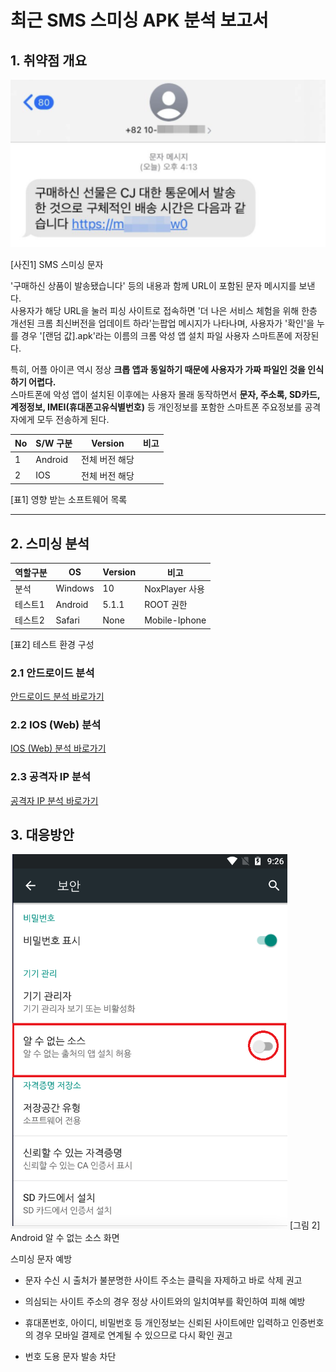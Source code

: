 # 최근 SMS 스미싱 APK 분석 보고서

## 1. 취약점 개요


 <img src="./image/SMS_example.png"> 

  

[사진1] SMS 스미싱 문자  
  
  
'구매하신 상품이 발송됐습니다' 등의 내용과 함께 URL이 포함된 문자 메시지를 보낸다.  
사용자가 해당 URL을 눌러 피싱 사이트로 접속하면 '더 나은 서비스 체험을 위해 한층 개선된 크롬 최신버전을 업데이트 하라'는팝업 메시지가 나타나며, 사용자가 '확인'을 누를 경우 '\[랜덤
값\].apk'라는 이름의 크롬 악성 앱 설치 파일 사용자 스마트폰에 저장된다.  
 

특히, 어플 아이콘 역시 정상 **크롭 앱과 동일하기 때문에 사용자가 가짜 파일인 것을 인식하기 어렵다.**   
스마트폰에 악성 앱이 설치된 이후에는 사용자 몰래 동작하면서 **문자, 주소록, SD카드, 계정정보, IMEI(휴대폰고유식별번호)** 등 개인정보를 포함한 스마트폰 주요정보를 공격자에게 모두 전송하게 된다.  
  

|No|S/W 구분|Version|비고|
|---|---|---|---|
|1|Android|전체 버전 해당| |
|2|IOS|전체 버전 해당| |
   
  
[표1] 영향 받는 소프트웨어 목록
  
---
  

## 2. 스미싱 분석  
  
  
|역할구분|OS|Version|비고|
|---|---|---|---|
|분석|Windows|10|NoxPlayer 사용|
|테스트1|Android|5.1.1|ROOT 권한|
|테스트2|Safari|None|Mobile-Iphone|
  
[표2] 테스트 환경 구성  

### 2.1 안드로이드 분석


[안드로이드 분석 바로가기](https://github.com/black9/Smishing-Analysis-Report/blob/master/Android_analysis.md)  
  
  
### 2.2 IOS (Web) 분석
  

[IOS (Web) 분석 바로가기](https://github.com/black9/Smishing-Analysis-Report/blob/master/Ios_analysis.md)  

### 2.3 공격자 IP 분석  
  
  
[공격자 IP 분석 바로가기](https://github.com/black9/Smishing-Analysis-Report/blob/master/IP_find.md)  
  

## 3. 대응방안

<img src="./image/lst_chk.png">   
[그림 2] Android 알 수 없는 소스 화면  

스미싱 문자 예방

- 문자 수신 시 출처가 불분명한 사이트 주소는 클릭을 자제하고 바로 삭제 권고

- 의심되는 사이트 주소의 경우 정상 사이트와의 일치여부를 확인하여 피해 예방

- 휴대폰번호, 아이디, 비밀번호 등 개인정보는 신뢰된 사이트에만 입력하고 인증번호의 경우 모바일 결제로 연계될 수 있으므로 다시 확인 권고

- 번호 도용 문자 발송 차단


